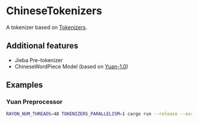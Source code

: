 # ChineseTokenizers

A tokenizer based on [Tokenizers](https://github.com/huggingface/tokenizers).

## Additional features

* Jieba Pre-tokenizer
* ChineseWordPiece Model (based on [Yuan-1.0](https://github.com/Shawn-Inspur/Yuan-1.0))

## Examples

### Yuan Preprocessor

``` bash
RAYON_NUM_THREADS=48 TOKENIZERS_PARALLELISM=1 cargo run --release --example yuan
```
